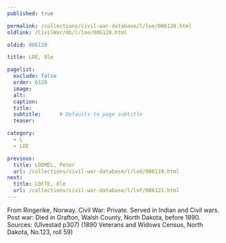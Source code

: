 ```yaml
---
published: true

permalink: /collections/civil-war-database/l/loe/006120.html
oldlink: /CivilWar/db/l/loe/006120.html

oldid: 006120

title: LOE, Ole

pagelist:
  exclude: false
  order: 6120
  image: 
  alt:
  caption:
  title:
  subtitle:      # Defaults to page subtitle
  teaser:

category: 
  - L 
  - LOE

previous:
  title: LODMEL, Peter
  url: /collections/civil-war-database/l/lod/006119.html  
next:
  title: LOFTE, Ole
  url: /collections/civil-war-database/l/lof/006121.html   
---
```

From Ringerike, Norway. Civil War: Private. Served in Indian and Civil wars. Post war: Died in Grafton, Walsh County, North Dakota, before 1890. Sources: (Ulvestad p307) (1890 Veterans and Widows Census, North Dakota, No.123, roll 59)